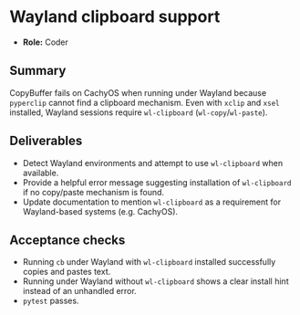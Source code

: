 # Wayland clipboard support

- **Role:** Coder

## Summary
CopyBuffer fails on CachyOS when running under Wayland because `pyperclip` cannot find a clipboard mechanism. Even with `xclip` and `xsel` installed, Wayland sessions require `wl-clipboard` (`wl-copy`/`wl-paste`).

## Deliverables
- Detect Wayland environments and attempt to use `wl-clipboard` when available.
- Provide a helpful error message suggesting installation of `wl-clipboard` if no copy/paste mechanism is found.
- Update documentation to mention `wl-clipboard` as a requirement for Wayland-based systems (e.g. CachyOS).

## Acceptance checks
- Running `cb` under Wayland with `wl-clipboard` installed successfully copies and pastes text.
- Running under Wayland without `wl-clipboard` shows a clear install hint instead of an unhandled error.
- `pytest` passes.
